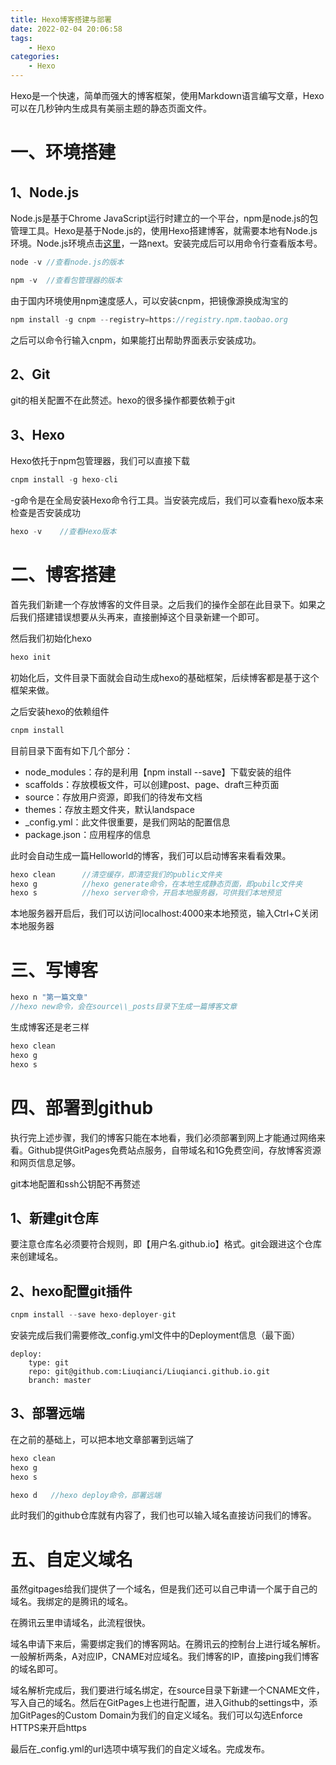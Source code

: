 ```yaml
---
title: Hexo博客搭建与部署
date: 2022-02-04 20:06:58
tags:
    - Hexo
categories:
    - Hexo
---
```


Hexo是一个快速，简单而强大的博客框架，使用Markdown语言编写文章，Hexo可以在几秒钟内生成具有美丽主题的静态页面文件。

# 一、环境搭建

## 1、Node.js
Node.js是基于Chrome JavaScript运行时建立的一个平台，npm是node.js的包管理工具。Hexo是基于Node.js的，使用Hexo搭建博客，就需要本地有Node.js环境。Node.js环境点击[这里](https://nodejs.org/zh-cn/)，一路next。安装完成后可以用命令行查看版本号。

```C
node -v //查看node.js的版本

npm -v  //查看包管理器的版本
```

由于国内环境使用npm速度感人，可以安装cnpm，把镜像源换成淘宝的
```C
npm install -g cnpm --registry=https://registry.npm.taobao.org
```

之后可以命令行输入cnpm，如果能打出帮助界面表示安装成功。


## 2、Git
git的相关配置不在此赘述。hexo的很多操作都要依赖于git

## 3、Hexo
Hexo依托于npm包管理器，我们可以直接下载
```C
cnpm install -g hexo-cli
```
-g命令是在全局安装Hexo命令行工具。当安装完成后，我们可以查看hexo版本来检查是否安装成功
```C
hexo -v    //查看Hexo版本
```

# 二、博客搭建
首先我们新建一个存放博客的文件目录。之后我们的操作全部在此目录下。如果之后我们搭建错误想要从头再来，直接删掉这个目录新建一个即可。

然后我们初始化hexo
```C
hexo init
```
初始化后，文件目录下面就会自动生成hexo的基础框架，后续博客都是基于这个框架来做。

之后安装hexo的依赖组件
```C
cnpm install
```

目前目录下面有如下几个部分：
- node_modules：存的是利用【npm install --save】下载安装的组件
- scaffolds：存放模板文件，可以创建post、page、draft三种页面
- source：存放用户资源，即我们的待发布文档
- themes：存放主题文件夹，默认landspace
- _config.yml：此文件很重要，是我们网站的配置信息
- package.json：应用程序的信息

此时会自动生成一篇Helloworld的博客，我们可以启动博客来看看效果。
```C
hexo clean      //清空缓存，即清空我们的public文件夹
hexo g          //hexo generate命令，在本地生成静态页面，即pubilc文件夹
hexo s          //hexo server命令，开启本地服务器，可供我们本地预览
```
本地服务器开启后，我们可以访问localhost:4000来本地预览，输入Ctrl+C关闭本地服务器

# 三、写博客

```C
hexo n "第一篇文章"
//hexo new命令，会在source\\_posts目录下生成一篇博客文章
```

生成博客还是老三样
```C
hexo clean
hexo g
hexo s
```


# 四、部署到github
执行完上述步骤，我们的博客只能在本地看，我们必须部署到网上才能通过网络来看。Github提供GitPages免费站点服务，自带域名和1G免费空间，存放博客资源和网页信息足够。

git本地配置和ssh公钥配不再赘述

## 1、新建git仓库
要注意仓库名必须要符合规则，即【用户名.github.io】格式。git会跟进这个仓库来创建域名。

## 2、hexo配置git插件
```C
cnpm install --save hexo-deployer-git
```

安装完成后我们需要修改_config.yml文件中的Deployment信息（最下面）
```
deploy:
    type: git
    repo: git@github.com:Liuqianci/Liuqianci.github.io.git
    branch: master
```

## 3、部署远端
在之前的基础上，可以把本地文章部署到远端了
```C
hexo clean
hexo g
hexo s

hexo d   //hexo deploy命令，部署远端
```

此时我们的github仓库就有内容了，我们也可以输入域名直接访问我们的博客。

# 五、自定义域名
虽然gitpages给我们提供了一个域名，但是我们还可以自己申请一个属于自己的域名。我绑定的是腾讯的域名。

在腾讯云里申请域名，此流程很快。

域名申请下来后，需要绑定我们的博客网站。在腾讯云的控制台上进行域名解析。一般解析两条，A对应IP，CNAME对应域名。我们博客的IP，直接ping我们博客的域名即可。

域名解析完成后，我们要进行域名绑定，在source目录下新建一个CNAME文件，写入自己的域名。然后在GitPages上也进行配置，进入Github的settings中，添加GitPages的Custom Domain为我们的自定义域名。我们可以勾选Enforce HTTPS来开启https


最后在_config.yml的url选项中填写我们的自定义域名。完成发布。